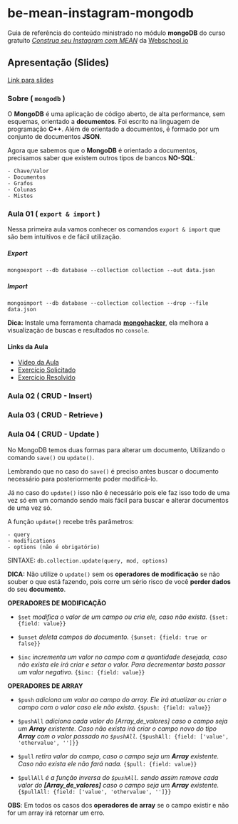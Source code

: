 # be-mean-instagram-mongodb
Guia de referência do conteúdo ministrado no módulo **mongoDB** do curso gratuíto [*Construa seu Instagram com MEAN*](http://dagora.net/be-mean/) da [Webschool.io](https://github.com/Webschool-io/)

## Apresentação (Slides)
[Link para slides](
https://docs.google.com/presentation/d/1KXxmcwd47x4v2SymyiBPK7ucn80PruSvcw4mZ5S3nWc/edit?usp=sharing
)

### Sobre ( `mongodb` )
O **MongoDB** é uma aplicação de código aberto, de alta performance, sem esquemas, orientado a **documentos**. Foi escrito na linguagem de programação **C++**. Além de orientado a documentos, é formado por um conjunto de documentos **JSON**.

Agora que sabemos que o **MongoDB** é orientado a documentos, precisamos saber que existem outros tipos de bancos **NO-SQL**:
```
- Chave/Valor
- Documentos
- Grafos
- Colunas
- Mistos
```

### Aula 01 ( `export & import` )
Nessa primeira aula vamos conhecer os comandos `export & import` que são bem intuitivos e de fácil utilização.

##### Export
```
mongoexport --db database --collection collection --out data.json
```
##### Import

```
mongoimport --db database --collection collection --drop --file data.json
```

**Dica:** Instale uma ferramenta chamada **[mongohacker](https://tylerbrock.github.io/mongo-hacker/)**, ela melhora a visualização de buscas e resultados no `console`.

#### Links da Aula
- [Vídeo da Aula](https://www.youtube.com/watch?v=leYxsEAL_yY)
- [Exercício Solicitado](https://github.com/Webschool-io/be-mean-instagram/blob/master/apostila/mongodb/export_import.md)
- [Exercício Resolvido](https://github.com/Webschool-io/be-mean-instagram/blob/master/apostila/classes/mongodb/exercises/class-01-resolved-viniciusgalvao-vinicius-galvao.md)

### Aula 02 ( CRUD - Insert)
### Aula 03 ( CRUD - Retrieve )
### Aula 04 ( CRUD - Update )
No MongoDB temos duas formas para alterar um documento, Utilizando o comando `save()` ou `update()`.

Lembrando que no caso do `save()` é preciso antes buscar o documento necessário para posteriormente poder modificá-lo.

Já no caso do `update()` isso não é necessário pois ele faz isso todo de uma vez só em um comando sendo mais fácil para buscar e alterar documentos de uma vez só.

A função `update()` recebe três parâmetros:

```
- query
- modifications
- options (não é obrigatório)
```

SINTAXE: `db.collection.update(query, mod, options)`

**DICA:**  Não utilize o `update()` sem os **operadores de modificação** se não souber o que está fazendo, pois corre um sério risco de você __perder dados__ do seu __documento__.

**OPERADORES DE MODIFICAÇÃO**

- `$set` *modifica o valor de um campo ou cria ele, caso não exista.* `{$set: {field: value}}`

- `$unset` *deleta campos do documento.* `{$unset: {field: true or false}}`

- `$inc` *incrementa um valor no campo com a quantidade desejada, caso não exista ele irá criar e setar o valor. Para decrementar basta passar um valor negativo.* `{$inc: {field: value}}`

**OPERADORES DE ARRAY**
- `$push` *adiciona um valor ao campo do array. Ele irá atualizar ou criar o campo com o valor caso ele não exista.* `{$push: {field: value}}`

- `$pushAll` *adiciona cada valor do [Array_de_valores] caso o campo seja um __Array__ existente. Caso não exista irá criar o campo novo do tipo __Array__ com o valor passado no `$pushAll`.* `{$pushAll: {field: ['value', 'othervalue', '']}}`

- `$pull` *retira valor do campo, caso o campo seja um __Array__ existente. Caso não exista ele não fará nada.* `{$pull: {field: value}}`

- `$pullAll` *é a função inversa do `$pushAll`. sendo assim remove cada valor do __[Array_de_valores]__ caso o campo seja um __Array__ existente.* `{$pullAll: {field: ['value', 'othervalue', '']}}`

**OBS**: Em todos os casos dos **operadores de array** se o campo existir e não for um array irá retornar um erro.
